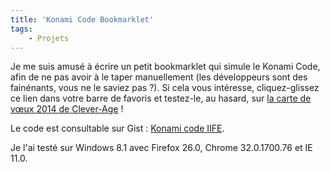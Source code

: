 ```yaml
---
title: 'Konami Code Bookmarklet'
tags:
    - Projets
---
```


Je me suis amusé à écrire un petit bookmarklet qui simule le Konami Code, afin
de ne pas avoir à le taper manuellement (les développeurs sont des fainénants,
vous ne le saviez pas&nbsp;?). Si cela vous intéresse, cliquez-glissez ce lien
dans votre barre de favoris et testez-le, au hasard, sur
[la carte de vœux 2014 de Clever-Age](http://fr.clever-age.com/voeux/2014/ 'Clever Age – Pour 2014, vous confie tous ses projets d')&nbsp;!

<!-- more -->

Le code est consultable sur Gist&nbsp;:
[Konami code IIFE](https://gist.github.com/borisschapira/8543238 'Gist for a Konami Code Bookmarklet').

Je l'ai testé sur Windows 8.1 avec Firefox 26.0, Chrome 32.0.1700.76 et IE 11.0.
